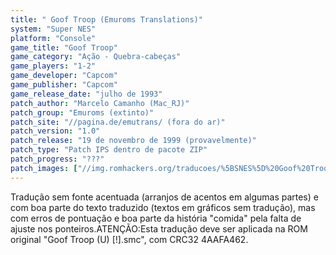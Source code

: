 ```yaml
---
title: " Goof Troop (Emuroms Translations)"
system: "Super NES"
platform: "Console"
game_title: "Goof Troop"
game_category: "Ação - Quebra-cabeças"
game_players: "1-2"
game_developer: "Capcom"
game_publisher: "Capcom"
game_release_date: "julho de 1993"
patch_author: "Marcelo Camanho (Mac_RJ)"
patch_group: "Emuroms (extinto)"
patch_site: "//pagina.de/emutrans/ (fora do ar)"
patch_version: "1.0"
patch_release: "19 de novembro de 1999 (provavelmente)"
patch_type: "Patch IPS dentro de pacote ZIP"
patch_progress: "???"
patch_images: ["//img.romhackers.org/traducoes/%5BSNES%5D%20Goof%20Troop%20-%20Emuroms%20e%20Tradu-Roms%20-%201.png","//img.romhackers.org/traducoes/%5BSNES%5D%20Goof%20Troop%20-%20Emuroms%20-%202.png","//img.romhackers.org/traducoes/%5BSNES%5D%20Goof%20Troop%20-%20Emuroms%20-%203.png"]
---
```

Tradução sem fonte acentuada (arranjos de acentos em algumas partes) e com boa parte do texto traduzido (textos em gráficos sem tradução), mas com erros de pontuação e boa parte da história "comida" pela falta de ajuste nos ponteiros.ATENÇÃO:Esta tradução deve ser aplicada na ROM original "Goof Troop (U) [!].smc", com CRC32 4AAFA462.